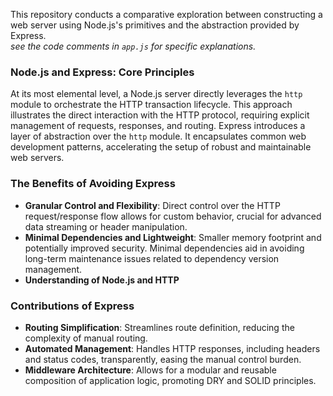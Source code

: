 This repository conducts a comparative exploration between constructing a web server using Node.js's primitives and the abstraction provided by Express.  
_see the code comments in `app.js` for specific explanations._

### Node.js and Express: Core Principles

At its most elemental level, a Node.js server directly leverages the `http` module to orchestrate the HTTP transaction lifecycle. This approach illustrates the direct interaction with the HTTP protocol, requiring explicit management of requests, responses, and routing. Express introduces a layer of abstraction over the `http` module. It encapsulates common web development patterns, accelerating the setup of robust and maintainable web servers.

### The Benefits of Avoiding Express
- **Granular Control and Flexibility**: Direct control over the HTTP request/response flow allows for custom behavior, crucial for advanced data streaming or header manipulation.
- **Minimal Dependencies and Lightweight**: Smaller memory footprint and potentially improved security. Minimal dependencies aid in avoiding long-term maintenance issues related to dependency version management.
- **Understanding of Node.js and HTTP**

### Contributions of Express

- **Routing Simplification**: Streamlines route definition, reducing the complexity of manual routing.
- **Automated Management**: Handles HTTP responses, including headers and status codes, transparently, easing the manual control burden.
- **Middleware Architecture**: Allows for a modular and reusable composition of application logic, promoting DRY and SOLID principles.

